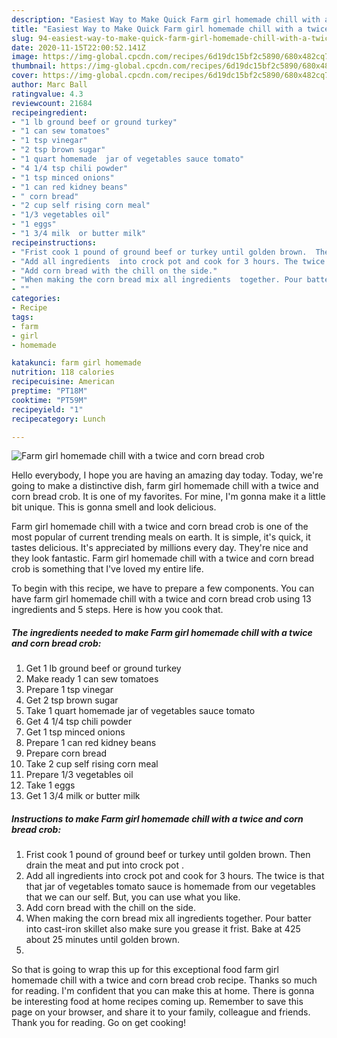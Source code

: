 ```yaml
---
description: "Easiest Way to Make Quick Farm girl homemade chill with a twice and corn bread crob"
title: "Easiest Way to Make Quick Farm girl homemade chill with a twice and corn bread crob"
slug: 94-easiest-way-to-make-quick-farm-girl-homemade-chill-with-a-twice-and-corn-bread-crob
date: 2020-11-15T22:00:52.141Z
image: https://img-global.cpcdn.com/recipes/6d19dc15bf2c5890/680x482cq70/farm-girl-homemade-chill-with-a-twice-and-corn-bread-crob-recipe-main-photo.jpg
thumbnail: https://img-global.cpcdn.com/recipes/6d19dc15bf2c5890/680x482cq70/farm-girl-homemade-chill-with-a-twice-and-corn-bread-crob-recipe-main-photo.jpg
cover: https://img-global.cpcdn.com/recipes/6d19dc15bf2c5890/680x482cq70/farm-girl-homemade-chill-with-a-twice-and-corn-bread-crob-recipe-main-photo.jpg
author: Marc Ball
ratingvalue: 4.3
reviewcount: 21684
recipeingredient:
- "1 lb ground beef or ground turkey"
- "1 can sew tomatoes"
- "1 tsp vinegar"
- "2 tsp brown sugar"
- "1 quart homemade  jar of vegetables sauce tomato"
- "4 1/4 tsp chili powder"
- "1 tsp minced onions"
- "1 can red kidney beans"
- " corn bread"
- "2 cup self rising corn meal"
- "1/3 vegetables oil"
- "1 eggs"
- "1 3/4 milk  or butter milk"
recipeinstructions:
- "Frist cook 1 pound of ground beef or turkey until golden brown.  Then drain the meat and put into crock pot ."
- "Add all ingredients  into crock pot and cook for 3 hours. The twice is that that jar of vegetables tomato sauce is homemade from our vegetables that we can our self. But, you can use what you like."
- "Add corn bread with the chill on the side."
- "When making the corn bread mix all ingredients  together. Pour batter into cast-iron skillet also make sure you grease it frist.  Bake at 425 about 25 minutes until golden brown."
- ""
categories:
- Recipe
tags:
- farm
- girl
- homemade

katakunci: farm girl homemade 
nutrition: 118 calories
recipecuisine: American
preptime: "PT18M"
cooktime: "PT59M"
recipeyield: "1"
recipecategory: Lunch

---
```



![Farm girl homemade chill with a twice and corn bread crob](https://img-global.cpcdn.com/recipes/6d19dc15bf2c5890/680x482cq70/farm-girl-homemade-chill-with-a-twice-and-corn-bread-crob-recipe-main-photo.jpg)

Hello everybody, I hope you are having an amazing day today. Today, we're going to make a distinctive dish, farm girl homemade chill with a twice and corn bread crob. It is one of my favorites. For mine, I'm gonna make it a little bit unique. This is gonna smell and look delicious.



Farm girl homemade chill with a twice and corn bread crob is one of the most popular of current trending meals on earth. It is simple, it's quick, it tastes delicious. It's appreciated by millions every day. They're nice and they look fantastic. Farm girl homemade chill with a twice and corn bread crob is something that I've loved my entire life.


To begin with this recipe, we have to prepare a few components. You can have farm girl homemade chill with a twice and corn bread crob using 13 ingredients and 5 steps. Here is how you cook that.

<!--inarticleads1-->

##### The ingredients needed to make Farm girl homemade chill with a twice and corn bread crob:

1. Get 1 lb ground beef or ground turkey
1. Make ready 1 can sew tomatoes
1. Prepare 1 tsp vinegar
1. Get 2 tsp brown sugar
1. Take 1 quart homemade  jar of vegetables sauce tomato
1. Get 4 1/4 tsp chili powder
1. Get 1 tsp minced onions
1. Prepare 1 can red kidney beans
1. Prepare  corn bread
1. Take 2 cup self rising corn meal
1. Prepare 1/3 vegetables oil
1. Take 1 eggs
1. Get 1 3/4 milk  or butter milk




<!--inarticleads2-->

##### Instructions to make Farm girl homemade chill with a twice and corn bread crob:

1. Frist cook 1 pound of ground beef or turkey until golden brown.  Then drain the meat and put into crock pot .
1. Add all ingredients  into crock pot and cook for 3 hours. The twice is that that jar of vegetables tomato sauce is homemade from our vegetables that we can our self. But, you can use what you like.
1. Add corn bread with the chill on the side.
1. When making the corn bread mix all ingredients  together. Pour batter into cast-iron skillet also make sure you grease it frist.  Bake at 425 about 25 minutes until golden brown.
1. 




So that is going to wrap this up for this exceptional food farm girl homemade chill with a twice and corn bread crob recipe. Thanks so much for reading. I'm confident that you can make this at home. There is gonna be interesting food at home recipes coming up. Remember to save this page on your browser, and share it to your family, colleague and friends. Thank you for reading. Go on get cooking!
